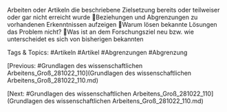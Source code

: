 Arbeiten oder Artikeln die beschriebene Zielsetzung bereits oder teilweiser oder gar nicht erreicht 
wurde
Beziehungen und Abgrenzungen zu vorhandenen Erkenntnissen aufzeigen
Warum lösen bekannte Lösungen das Problem nicht?
Was ist an dem Forschungsziel neu bzw. wie unterscheidet es sich von bisherigen bekannten 

   Tags & Topics:
   #Artikeln
   #Artikel
   #Abgrenzungen
   #Abgrenzung

[Previous: #Grundlagen des wissenschaftlichen Arbeitens_Groß_281022_110](Grundlagen des wissenschaftlichen Arbeitens_Groß_281022_110.md)

[Next: #Grundlagen des wissenschaftlichen Arbeitens_Groß_281022_110](Grundlagen des wissenschaftlichen Arbeitens_Groß_281022_110.md)